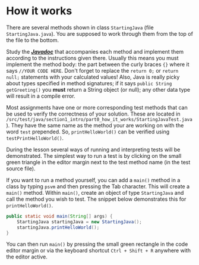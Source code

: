 # How it works


There are several methods shown in class `StartingJava` (file `StartingJava.java`). You are supposed to work through them from the top of the file to the bottom.

Study the [**_Javadoc_**](https://en.wikipedia.org/wiki/Javadoc) that accompanies each method and implement them according to the instructions given there.
Usually this means you must implement the method body: the part between the curly braces `{}` where it says `//YOUR CODE HERE`. 
Don't forget to replace the `return 0;` or `return null;` statements with your calculated values! 
Also, Java is really picky about types specified in method signatures; if it says `public String getGreeting()` 
you **must** return a String object (or null); any other data type will result in a compile error.  

Most assignments have one or more corresponding test methods that can be used to verify the correctness of your solution. 
These are located in `/src/test/java/section1_intro/part0_how_it_works/StartingJavaTest.java`). 
They have the same name as the method your are working on with the word `test` prepended. 
So, `printHelloWorld()` can be verified using `testPrintHelloWorld()`.

During the lesson several ways of running and interpreting tests will be demonstrated. 
The simplest way to run a test is by clicking on the small green triangle in the editor margin next to the test method name (in the test source file).

If you want to run a method yourself, you can add a `main()` method in a class by typing `psvm` and then pressing the Tab character. 
This will create a `main()` method.
Within `main()`, create an object of type `StartingJava` and call the method you wish to test. 
The snippet below demonstrates this for `printHelloWorld()`. 

```java
public static void main(String[] args) {
    StartingJava startingJava = new StartingJava();
    startingJava.printHelloWorld();
}
```

You can then run `main()` by pressing the small green rectangle in the code editor margin or via the keyboard shortcut `Ctrl + Shift + R` anywhere with the editor active. 
